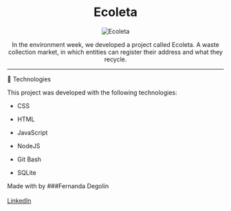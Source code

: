 <h1 align="center">
<br>
Ecoleta
</h1>



<div align="center" >
  <img src="https://i.ibb.co/vLF0FF4/ecoleta.png" alt="Ecoleta">
</div>

<p align="center">
In the environment week, we developed a project called Ecoleta. A waste collection market, in which entities can register their address and what they recycle.</p>

<hr />


🚀 Technologies

This project was developed with the following technologies:

- CSS
- HTML
- JavaScript
- NodeJS
- Git Bash

- SQLite

Made with by ###Fernanda Degolin </br>
<br>
[LinkedIn](https://www.linkedin.com/in/fernandadegolin/)
